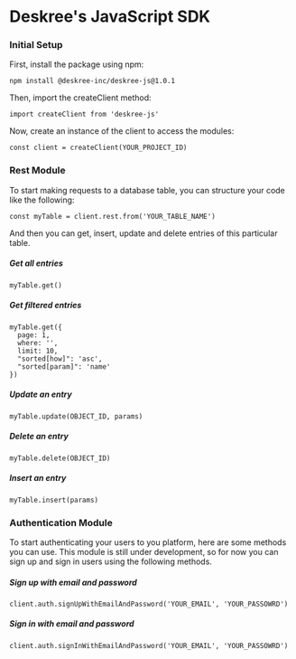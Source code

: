 # Deskree's JavaScript SDK

### Initial Setup

First, install the package using npm:

```
npm install @deskree-inc/deskree-js@1.0.1
```

Then, import the createClient method:

```
import createClient from 'deskree-js'
```

Now, create an instance of the client to access the modules: 

```
const client = createClient(YOUR_PROJECT_ID)
```

### Rest Module

To start making requests to a database table, you can structure your code like the following: 

```
const myTable = client.rest.from('YOUR_TABLE_NAME')
```

And then you can get, insert, update and delete entries of this particular table.

##### Get all entries

```
myTable.get()
```

##### Get filtered entries

```
myTable.get({
  page: 1,
  where: '',
  limit: 10,
  "sorted[how]": 'asc',
  "sorted[param]": 'name'
})
```

##### Update an entry

```
myTable.update(OBJECT_ID, params)
```

##### Delete an entry

```
myTable.delete(OBJECT_ID)
```

##### Insert an entry

```
myTable.insert(params)
```

### Authentication Module

To start authenticating your users to you platform, here are some methods you can use. This module is still under development, so for now you can sign up and sign in users using the following methods.

##### Sign up with email and password
```
client.auth.signUpWithEmailAndPassword('YOUR_EMAIL', 'YOUR_PASSOWRD')
```

##### Sign in with email and password
```
client.auth.signInWithEmailAndPassword('YOUR_EMAIL', 'YOUR_PASSOWRD')
```